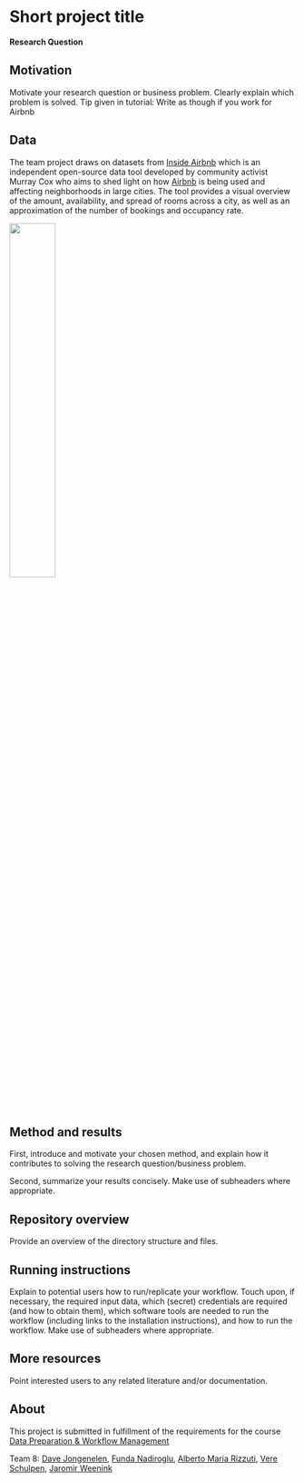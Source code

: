 # Short project title

__Research Question__

## Motivation

Motivate your research question or business problem. Clearly explain which problem is solved. Tip given in tutorial: Write as though if you work for Airbnb

## Data
The team project draws on datasets from [Inside Airbnb](http://insideairbnb.com/get-the-data.html) which is an independent open-source data tool developed by community activist Murray Cox who aims to shed light on how [Airbnb](http://airbnb.com) is being used and affecting neighborhoods in large cities. The tool provides a visual overview of the amount, availability, and spread of rooms across a city, as well as an approximation of the number of bookings and occupancy rate.

<img src="https://upload.wikimedia.org/wikipedia/commons/thumb/6/69/Airbnb_Logo_B%C3%A9lo.svg/2560px-Airbnb_Logo_B%C3%A9lo.svg.png" width="40%">

## Method and results

First, introduce and motivate your chosen method, and explain how it contributes to solving the research question/business problem.

Second, summarize your results concisely. Make use of subheaders where appropriate.

## Repository overview

Provide an overview of the directory structure and files.

## Running instructions

Explain to potential users how to run/replicate your workflow. Touch upon, if necessary, the required input data, which (secret) credentials are required (and how to obtain them), which software tools are needed to run the workflow (including links to the installation instructions), and how to run the workflow. Make use of subheaders where appropriate.

## More resources

Point interested users to any related literature and/or documentation.

## About
This project is submitted in fulfillment of the requirements for the course [Data Preparation & Workflow Management](https://dprep.hannesdatta.com/)

Team 8: [Dave Jongenelen](https://github.com/Davejongenelen), [Funda Nadiroglu](https://github.com/Fundab2b), [Alberto Maria Rizzuti](https://github.com/albirizzu), [Vere Schulpen](https://github.com/VereSchulpen), [Jaromir Weenink](https://github.com/JaromirW99)
